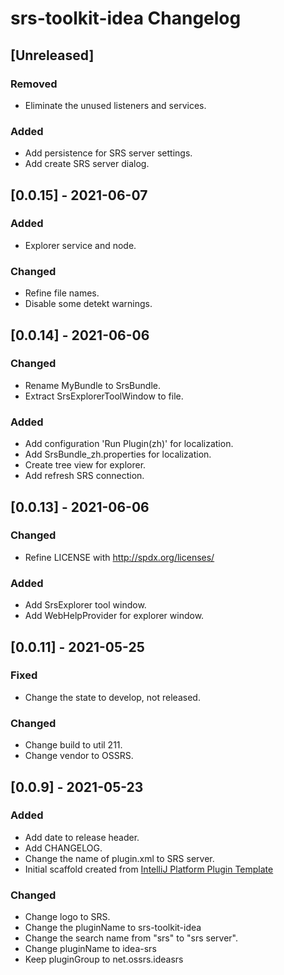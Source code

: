<!-- Keep a Changelog guide -> https://keepachangelog.com -->

# srs-toolkit-idea Changelog

## [Unreleased]
### Removed
- Eliminate the unused listeners and services.
### Added
- Add persistence for SRS server settings.
- Add create SRS server dialog.

## [0.0.15] - 2021-06-07
### Added
- Explorer service and node.
### Changed
- Refine file names.
- Disable some detekt warnings.

## [0.0.14] - 2021-06-06
### Changed
- Rename MyBundle to SrsBundle.
- Extract SrsExplorerToolWindow to file.
### Added
- Add configuration 'Run Plugin(zh)' for localization.
- Add SrsBundle_zh.properties for localization.
- Create tree view for explorer.
- Add refresh SRS connection.

## [0.0.13] - 2021-06-06
### Changed
- Refine LICENSE with http://spdx.org/licenses/
### Added
- Add SrsExplorer tool window.
- Add WebHelpProvider for explorer window.

## [0.0.11] - 2021-05-25
### Fixed
- Change the state to develop, not released.
### Changed
- Change build to util 211.
- Change vendor to OSSRS.

## [0.0.9] - 2021-05-23
### Added
- Add date to release header.
- Add CHANGELOG.
- Change the name of plugin.xml to SRS server.
- Initial scaffold created from [IntelliJ Platform Plugin Template](https://github.com/JetBrains/intellij-platform-plugin-template)
### Changed
- Change logo to SRS.
- Change the pluginName to srs-toolkit-idea
- Change the search name from "srs" to "srs server".
- Change pluginName to idea-srs
- Keep pluginGroup to net.ossrs.ideasrs
